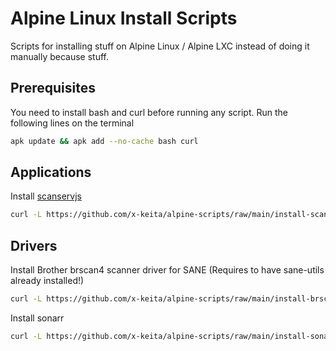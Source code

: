 # Alpine Linux Install Scripts

Scripts for installing stuff on Alpine Linux / Alpine LXC instead of doing it manually because stuff.

## Prerequisites

You need to install bash and curl before running any script. Run the following lines on the terminal

```bash
apk update && apk add --no-cache bash curl
```
## Applications

Install [scanservjs](https://github.com/sbs20/scanservjs)

```bash
curl -L https://github.com/x-keita/alpine-scripts/raw/main/install-scanservjs.sh | bash --
```

## Drivers

Install Brother brscan4 scanner driver for SANE (Requires to have sane-utils already installed!)

```bash
curl -L https://github.com/x-keita/alpine-scripts/raw/main/install-brscan4.sh | bash --
```

Install sonarr

```bash
curl -L https://github.com/x-keita/alpine-scripts/raw/main/install-sonarr.sh | bash --
```
